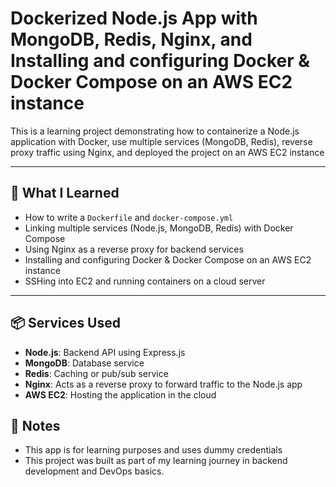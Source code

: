 # Dockerized Node.js App with MongoDB, Redis, Nginx, and Installing and configuring Docker & Docker Compose on an AWS EC2 instance

This is a learning project demonstrating how to containerize a Node.js application with Docker, use multiple services (MongoDB, Redis), reverse proxy traffic using Nginx, and deployed the project on an AWS EC2 instance

---

## 🚀 What I Learned

- How to write a `Dockerfile` and `docker-compose.yml`
- Linking multiple services (Node.js, MongoDB, Redis) with Docker Compose
- Using Nginx as a reverse proxy for backend services
- Installing and configuring Docker & Docker Compose on an AWS EC2 instance
- SSHing into EC2 and running containers on a cloud server

---

## 📦 Services Used

- **Node.js**: Backend API using Express.js
- **MongoDB**: Database service
- **Redis**: Caching or pub/sub service
- **Nginx**: Acts as a reverse proxy to forward traffic to the Node.js app
- **AWS EC2**: Hosting the application in the cloud

## 📝 Notes

- This app is for learning purposes and uses dummy credentials
- This project was built as part of my learning journey in backend development and DevOps basics.
